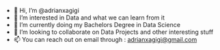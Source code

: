 - 👋 Hi, I’m @adrianxagigi
- 👀 I’m interested in Data and what we can learn from it
- 🌱 I’m currently doing my Bachelors Degree in Data Science
- 💞️ I’m looking to collaborate on Data Projects and other interesting stuff
- 📫 You can reach out on email through : adrianxagigi@gmail.com

<!---
adrianxagigi/adrianxagigi is a ✨ special ✨ repository because its `README.md` (this file) appears on your GitHub profile.
You can click the Preview link to take a look at your changes.
--->
